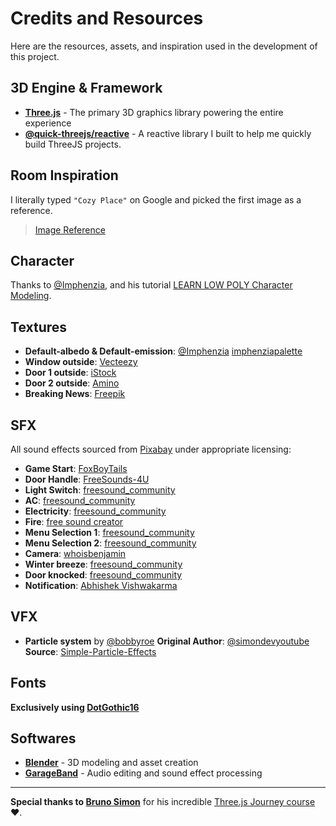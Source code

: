 # Credits and Resources

Here are the resources, assets, and inspiration used in the development of this project.

## 3D Engine & Framework

- **[Three.js](https://threejs.org/)** - The primary 3D graphics library powering the entire experience
- **[@quick-threejs/reactive](https://www.npmjs.com/package/@quick-threejs/reactive)** - A reactive library I built to help me quickly build ThreeJS projects.

## Room Inspiration

I literally typed `"Cozy Place"` on Google and picked the first image as a reference.

> [Image Reference](https://images.squarespace-cdn.com/content/v1/60b8d71a4f0ef07e2050c341/fba35ce9-1701-457f-99fb-c5f3179ba9a0/Mobile-edited+%281%29.jpg)

## Character

Thanks to [@Imphenzia](https://www.youtube.com/@Imphenzia), and his tutorial [LEARN LOW POLY Character Modeling](https://www.youtube.com/watch?v=PTWV67qUX2k&t=89s).

## Textures

- **Default-albedo & Default-emission**: [@Imphenzia](https://www.youtube.com/@Imphenzia) [imphenziapalette](https://tinyurl.com/imphenziapalette)
- **Window outside**: [Vecteezy](https://static.vecteezy.com/system/resources/thumbnails/049/925/954/large/blurred-night-city-background-with-colored-bokeh-view-of-the-city-from-a-height-out-of-focus-video.jpg)
- **Door 1 outside**: [iStock](https://media.istockphoto.com/id/1356768309/video/walking-on-the-empty-dark-corridor-in-slow-motion-120fps.jpg?s=480x480&k=20&c=p1jyiMANei_dwghw0da_2ldlnkFQGj6sREvpXlcKe-k=)
- **Door 2 outside**: [Amino](https://pm1.aminoapps.com/7629/23779141d179f93db3fc2674ca6aa4067569f5d5r1-452-679v2_hq.jpg)
- **Breaking News**: [Freepik](https://www.freepik.com/search?format=search&last_filter=query&last_value=Breaking+new&query=Breaking+new)

## SFX

All sound effects sourced from [Pixabay](https://pixabay.com/) under appropriate licensing:

- **Game Start**: [FoxBoyTails](https://pixabay.com/users/foxboytails-49447089/?utm_source=link-attribution&utm_medium=referral&utm_campaign=music&utm_content=317318)
- **Door Handle**: [FreeSounds-4U](https://pixabay.com/users/freesounds-4u-51979242/?utm_source=link-attribution&utm_medium=referral&utm_campaign=music&utm_content=401153)
- **Light Switch**: [freesound_community](https://pixabay.com/users/freesound_community-46691455/?utm_source=link-attribution&utm_medium=referral&utm_campaign=music&utm_content=80675)
- **AC**: [freesound_community](https://pixabay.com/users/freesound_community-46691455/?utm_source=link-attribution&utm_medium=referral&utm_campaign=music&utm_content=104741)
- **Electricity**: [freesound_community](https://pixabay.com/users/freesound_community-46691455/?utm_source=link-attribution&utm_medium=referral&utm_campaign=music&utm_content=106510)
- **Fire**: [free sound creator](https://pixabay.com/users/freesounds123-49985424/?utm_source=link-attribution&utm_medium=referral&utm_campaign=music&utm_content=340951)
- **Menu Selection 1**: [freesound_community](https://pixabay.com/users/freesound_community-46691455/?utm_source=link-attribution&utm_medium=referral&utm_campaign=music&utm_content=102220)
- **Menu Selection 2**: [freesound_community](https://pixabay.com/users/freesound_community-46691455/?utm_source=link-attribution&utm_medium=referral&utm_campaign=music&utm_content=47560)
- **Camera**: [whoisbenjamin](https://pixabay.com/users/whoisbenjamin-45225933/?utm_source=link-attribution&utm_medium=referral&utm_campaign=music&utm_content=236350)
- **Winter breeze**: [freesound_community](https://pixabay.com/users/freesound_community-46691455/?utm_source=link-attribution&utm_medium=referral&utm_campaign=music&utm_content=36867)
- **Door knocked**: [freesound_community](https://pixabay.com/users/freesound_community-46691455/?utm_source=link-attribution&utm_medium=referral&utm_campaign=music&utm_content=86241)
- **Notification**: [Abhishek Vishwakarma](https://pixabay.com/users/abhicreates-21479734/?utm_source=link-attribution&utm_medium=referral&utm_campaign=music&utm_content=348820)

## VFX

- **Particle system** by [@bobbyroe](https://github.com/bobbyroe)
  **Original Author**: [@simondevyoutube](https://github.com/simondevyoutube)
  **Source**: [Simple-Particle-Effects](https://github.com/bobbyroe/Simple-Particle-Effects)

## Fonts

**Exclusively using [DotGothic16](https://fonts.google.com/specimen/DotGothic16)**

## Softwares

- **[Blender](https://www.blender.org/)** - 3D modeling and asset creation
- **[GarageBand](https://www.apple.com/mac/garageband/)** - Audio editing and sound effect processing

---

**Special thanks to [Bruno Simon](https://github.com/brunosimon)** for his incredible [Three.js Journey course](https://threejs-journey.com/) ❤️.
